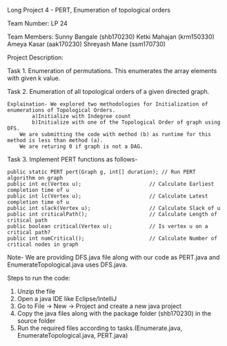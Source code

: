 Long Project 4 - PERT, Enumeration of topological orders

Team Number: LP 24

Team Members:
		Sunny Bangale (shb170230)
		Ketki Mahajan (krm150330)
		Ameya Kasar   (aak170230)
		Shreyash Mane (ssm170730)

Project Description:

Task 1. Enumeration of permutations.
	This enumerates the array elements with given k value. 

Task 2. Enumeration of all topological orders of a given directed graph.
	
	Explaination- We explored two methodologies for Initialization of enumerations of Topological Orders.
			a)Initialize with Indegree count 
			b)Initialize with one of the Topological Order of graph using DFS.
		We are submitting the code with method (b) as runtime for this method is less than method (a).  
		We are returing 0 if graph is not a DAG.

Task 3. Implement PERT functions as follows-
	
	public static PERT pert(Graph g, int[] duration); // Run PERT algorithm on graph
	public int ec(Vertex u);            		  // Calculate Earliest completion time of u
	public int lc(Vertex u);            		  // Calculate Latest completion time of u
	public int slack(Vertex u);         		  // Calculate Slack of u
	public int criticalPath();          		  // Calculate Length of critical path
	public boolean critical(Vertex u);  		  // Is vertex u on a critical path?
	public int numCritical();           		  // Calculate Number of critical nodes in graph

Note-
We are providing DFS.java file along with our code as PERT.java and EnumerateTopological.java uses DFS.java.


Steps to run the code:
1. Unzip the file
2. Open a java IDE like Eclipse/IntelliJ
3. Go to File  -> New  -> Project  and create a new java project 
4. Copy the java files along with the package folder  (shb170230) in the source folder
5. Run the required files according to tasks.(Enumerate.java, EnumerateTopological.java, PERT.java)
